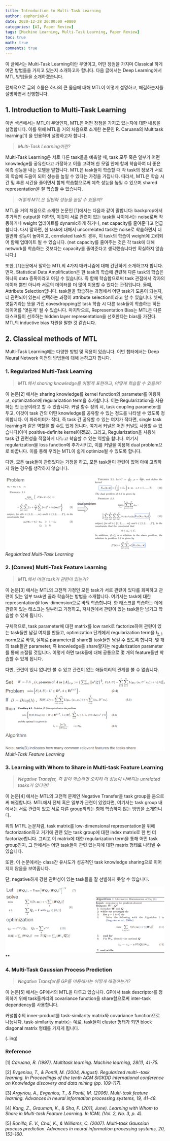 ```yaml
---
title: Introduction to Multi-Task Learning
author: euphoria0-0
date: 2020-12-28 20:00:00 +0800
categories: [AI, Paper Review]
tags: [Machine Learning, Multi-Task Learning, Paper Review]
toc: true
math: true
comments: true
---
```


이 글에서는 Multi-Task Learning이란 무엇이고, 어떤 장점을 가지며 Classical 하게 어떤 방법들을 가지고 있는지 소개하고자 합니다. 다음 글에서는 Deep Learning에서 MTL 방법들을 소개하겠습니다.

전체적으로 글의 흐름은 하나의 큰 물음에 대해 MTL이 어떻게 설명하고, 해결하는지를 설명하면서 진행합니다.



## 1. Introduction to Multi-Task Learning

이번 섹션에서는 MTL이 무엇인지, MTL은 어떤 장점을 가지고 있는지에 대한 내용을 설명합니다.
이를 위해 MTL을 거의 처음으로 소개한 논문인 R. Caruana의 Multitask learning[1] 을 인용하며 설명하고자 합니다.

> *Multi-Task Learning이란?*

Multi-Task Learning은 서로 다른 task들을 예측할 때, task 모두 혹은 일부가 어떤 knowledge를 공유한다고 가정하고 이를 고려해 한 모델 안에 함께 학습하여 더 좋은 예측 성능을 내는 모델을 말합니다. MTL은 task들이 학습할 때 각 task의 정보가 서로의 학습에 도움이 되어 성능을 높일 수 있다는 가정을 가집니다. 따라서, MTL은 학습 시간 및 추론 시간을 줄이면서 함께 학습함으로써 예측 성능을 높일 수 있으며 shared representation을 잘 학습할 수 있습니다.

> *어떻게 MTL은 일반화 성능을 높일 수 있을까?*

MTL을 거의 처음으로 소개한 논문인 [1]에서는 다음과 같이 말합니다: backprop에서 추가적인 output을 더하면, 이것이 서로 관련이 없는 task들 사이에서는 noise로써 작동하거나 weight 업데이트를 dynamic하게 하거나, net capacity를 줄여준다고 언급합니다. 다시 말하면, 한 task에 대해서 uncorrelated task는 noise로 학습하면서 더 일반화 성능이 높아지고, correlated task의 경우, 이 task의 학습이 weight에 고려되어 함께 업데이트 될 수 있습니다. (net capacity를 줄여주는 것은 각 task에 대해 network를 학습하는 것보다는 capacity를 줄여준다고 생각했습니다만 확실하지 않습니다.)

또한, [1]논문에서 말하는 MTL의 4가지 매커니즘에 대해 간단하게 소개하고자 합니다. 먼저, Statistical Data Amplification은 한 task의 학습에 관련해 다른 task의 학습은 하나의 data 증폭이라고 여길 수 있습니다. 즉 함께 학습함으로써 task 관점에서 각자의 데이터 뿐만 아니라 서로의 데이터를 더 많이 이용할 수 있다는 관점입니다. 둘째, Attribute Selection입니다. task들을 학습하는 과정에서 어떤 task가 도움이 되는지, 더 관련되어 있는지 선택하는 과정이 attribute selection이라고 할 수 있습니다. 셋째, 엿듣기라는 뜻을 가진 eavesdropping은 task 학습 시 다른 task들이 학습하는 히든 레이어를 '엿듣게' 될 수 있습니다. 마지막으로, Representation Bias는 MTL은 다른 태스크들이 선호하는 hidden layer representation을 선호한다는 bias를 가진다. MTL의 inductive bias 차원을 말한 것 같습니다.



## 2. Classical methods of MTL

Multi-Task Learning에는 다양한 방법 및 적용이 있습니다. 이번 챕터에서는 Deep Neural Network 이전의 방법들에 대해 논하고자 합니다.

### 1. Regularized Multi-Task Learning

> *MTL에서 sharing knowledge를 어떻게 표현하고, 어떻게 학습할 수 있을까?*

이 논문[2] 에서는 sharing knowledge를 kernel function의 parameter를 이용하고, optimization에 regularization term을 추가합니다. 이는 Regularization을 사용하는 첫 논문이라고 할 수 있습니다. 커널 함수 정의 시, task coupling parameter를 두고, 이것이 task 간의 어떤 knowledge를 공유할 수 있는 정도를 나타낼 수 있도록 정의합니다. 이 파라미터가 작다, 즉 task 간 공유할 수 있는 여지가 적다면, single task learning과 같은 역할을 할 수도 있게 됩니다. 여기서 커널은 어떤 커널도 사용할 수 있습니다(아마 positive-definite kernel이겠죠). 그리고, Regularization을 사용해 task 간 관련성을 적절하게 나누고 학습할 수 있는 역할을 합니다. 여기서 regularization을 loss function에 추가시키고, 이를 커널을 이용해 dual problem으로 바꿉니다. 이를 통해 우리는 MTL이 쉽게 optimize될 수 있도록 합니다.

다만, 모든 task들이 관련있다는 가정을 하고, 모든 task들이 관련이 없어 아예 고려하지 않는 경우를 생각하지 않습니다.

![RMTL](/assets/img/posts/2020-12-28-Introduction-to-Multi-Task-Learning/fig1.png)*Regularized Multi-Task Learning*

### 2. (Convex) Multi-Task Feature Learning

> *MTL에서 어떤 task가 관련이 있는가?*

이 논문[3] 에서는 MTL의 고전적 가정인 모든 task가 서로 관련이 있다를 회피하고 관련이 있는 일부 task만 골라 학습하는 방법을 소개합니다. 여기서는 task에 대한 representation을 low-dimension으로 바꿔 학습합니다. 한 태스크를 학습하는 데에 관련이 있는 태스크는 일부라고 가정하고, 저차원에서 관련이 있는 task들만 남기고 학습할 수 있게 됩니다.

구체적으로, task parameter에 대한 matrix를 low rank로 factorize하여 관련이 있는 task들만 남길 여지를 만들고, optimization 단계에서 regularization term을 $l_{2,1}$ norm으로 바꿔, 실제로 parameter를 share할 task들만 남길 수 있도록 합니다. 몇 개의 task들만 parameter, 즉 knowledge를 share할지는 regularization parameter를 통해 조절될 것입니다. 이렇게 하면 task들에 대해 공통으로 몇 개의 feature들만 학습할 수 있게 됩니다.

다만, 관련이 있냐 없냐만 볼 수 있고 관련이 없는 애들끼리의 관계를 볼 수 없습니다.

![MTFL](/assets/img/posts/2020-12-28-Introduction-to-Multi-Task-Learning/fig2.png)*Multi-Task Feature Learning*

### 3. Learning with Whom to Share in Multi-task Feature Learning

> *Negative Transfer, 즉 같이 학습하면 오히려 더 성능이 나빠지는 unrelated tasks가 있다면?*

이 논문[4] 에서는 MTL의 고전적 문제인 Negative Transfer을 task group을 둠으로써 해결합니다. MTL에서 전체 혹은 일부가 관련이 있었다면, 여기서는 task group 내에서는 서로 관련이 있고 서로 다른 group끼리는 함께 학습하지 않는 방법을 소개합니다.

위의 MTFL 논문처럼, task matrix를 low-dimensional representation을 위해 factorization하고 거기에 관련 있는 task group에 대한 index matrix로 한 번 더 factorize합니다. 그리고 이 matrix에 대한 regularization term을 통해 어떤 task group인지, 그 안에서는 어떤 task들이 관련 있는지에 대한 matrix 형태로 나타낼 수 있습니다.

또한, 이 논문에서는 class간 유사도가 성공적인 task knowledge sharing으로 이어지지 않음을 보여줍니다.

단, negative하게 강한 관련성이 있는 task들을 잘 선별하지 못할 수 있습니다.

![S-MTFL](/assets/img/posts/2020-12-28-Introduction-to-Multi-Task-Learning/fig3.png)**

### 4. Multi-Task Gaussian Process Prediction

> *Negative Transfer를  GP를 이용해서는 어떻게 해결하는가?*

이 논문[5] 에서는 GP에서의 MTL을 다루고 있습니다. GP에서 task descriptor를 정의하기 위해 task들끼리의 covariance function을 share함으로써 inter-task dependency를 사용합니다.

커널함수의 inner-product를 task-similarity matrix와 covariance function으로 나눕니다. task-similarity matrix는 예로, task들이 cluster 형태가 되면 block diagonal matrix 형태를 가지게 됩니다.

(..ing)





### Reference

[1] *Caruana, R. (1997). Multitask learning. Machine learning, 28(1), 41-75.*

[2] *Evgeniou, T., & Pontil, M. (2004, August). Regularized multi--task learning. In Proceedings of the tenth ACM SIGKDD international conference on Knowledge discovery and data mining (pp. 109-117).*

[3] *Argyriou, A., Evgeniou, T., & Pontil, M. (2006). Multi-task feature learning. Advances in neural information processing systems, 19, 41-48.*

[4] *Kang, Z., Grauman, K., & Sha, F. (2011, June). Learning with Whom to Share in Multi-task Feature Learning. In ICML (Vol. 2, No. 3, p. 4).*

[5] *Bonilla, E. V., Chai, K., & Williams, C. (2007). Multi-task Gaussian process prediction. Advances in neural information processing systems, 20, 153-160.*